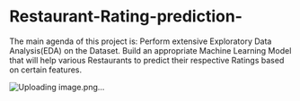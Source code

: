 # Restaurant-Rating-prediction-
The main agenda of this project is: Perform extensive Exploratory Data Analysis(EDA) on the  Dataset. Build an appropriate Machine Learning Model that will help various Restaurants to  predict their respective Ratings based on certain features.

![Uploading image.png…]()

